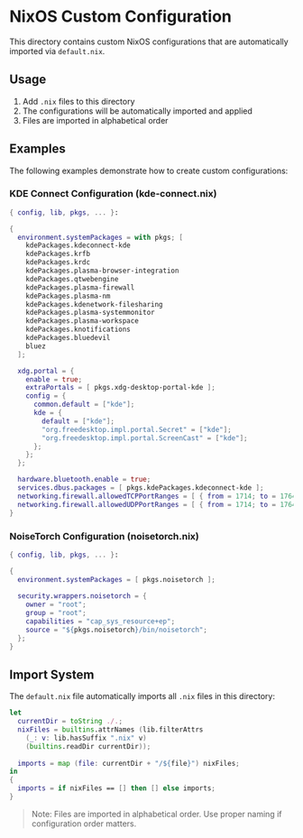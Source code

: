 # NixOS Custom Configuration

This directory contains custom NixOS configurations that are automatically imported via `default.nix`. 

## Usage

1. Add `.nix` files to this directory
2. The configurations will be automatically imported and applied
3. Files are imported in alphabetical order

## Examples

The following examples demonstrate how to create custom configurations:

### KDE Connect Configuration (kde-connect.nix)
```nix
{ config, lib, pkgs, ... }:

{
  environment.systemPackages = with pkgs; [
    kdePackages.kdeconnect-kde
    kdePackages.krfb
    kdePackages.krdc
    kdePackages.plasma-browser-integration
    kdePackages.qtwebengine
    kdePackages.plasma-firewall
    kdePackages.plasma-nm
    kdePackages.kdenetwork-filesharing
    kdePackages.plasma-systemmonitor
    kdePackages.plasma-workspace
    kdePackages.knotifications
    kdePackages.bluedevil
    bluez
  ];

  xdg.portal = {
    enable = true;
    extraPortals = [ pkgs.xdg-desktop-portal-kde ];
    config = {
      common.default = ["kde"];
      kde = {
        default = ["kde"];
        "org.freedesktop.impl.portal.Secret" = ["kde"];
        "org.freedesktop.impl.portal.ScreenCast" = ["kde"];
      };
    };
  };

  hardware.bluetooth.enable = true;
  services.dbus.packages = [ pkgs.kdePackages.kdeconnect-kde ];
  networking.firewall.allowedTCPPortRanges = [ { from = 1714; to = 1764; } ];
  networking.firewall.allowedUDPPortRanges = [ { from = 1714; to = 1764; } ];
}
```

### NoiseTorch Configuration (noisetorch.nix)
```nix
{ config, lib, pkgs, ... }:

{
  environment.systemPackages = [ pkgs.noisetorch ];
  
  security.wrappers.noisetorch = {
    owner = "root";
    group = "root";
    capabilities = "cap_sys_resource+ep";
    source = "${pkgs.noisetorch}/bin/noisetorch";
  };
}
```

## Import System

The `default.nix` file automatically imports all `.nix` files in this directory:

```nix
let
  currentDir = toString ./.;
  nixFiles = builtins.attrNames (lib.filterAttrs 
    (_: v: lib.hasSuffix ".nix" v) 
    (builtins.readDir currentDir));
  
  imports = map (file: currentDir + "/${file}") nixFiles;
in
{
  imports = if nixFiles == [] then [] else imports;
}
```

> Note: Files are imported in alphabetical order. Use proper naming if configuration order matters.
